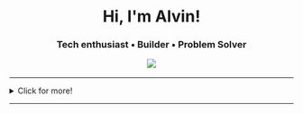 <h1 align="center">Hi, I'm Alvin!</h1>
<h3 align="center">Tech enthusiast • Builder • Problem Solver</h3>

<p align="center">
  <img src="https://media4.giphy.com/media/v1.Y2lkPTc5MGI3NjExd3IybG9iczAzdnlocm0yb3dodHNjaXF3bWlnMWNpaGpnMWlydm5rNyZlcD12MV9pbnRlcm5hbF9naWZfYnlfaWQmY3Q9Zw/zOvBKUUEERdNm/giphy.gif" width="300"/>
</p>

---
<details>
<summary>Click for more!</summary>
  
### 👨‍💻 About Me

I'm a second-year Information Systems student at SMU, passionate about cybersecurity, cloud tools, and building meaningful digital products.

- 🛠️ I love building new applications.
- 🌩️ Currently pursuing AWS Cloud Practitioner & CCNA, and building a new application called ~~████████~~ 🤫
- 🎯 Always exploring ways to solve real problems with technology.

---

### 💼 Projects

#### 🥫 FoodBridge
*Combatting food insecurity with microservices*

FoodBridge is a distributed platform that connects donors, volunteers, and food banks to coordinate real-time food donation efforts across Singapore.

**My Contributions**
- 🚚 Developed the `Confirm Delivery` and `Reserve Hub` composite services to orchestrate workflows between multiple microservices.
- 🏬 Implemented the `Hub` microservice for inventory updates, reservations, and drop-off tracking.
- 📦 Configured RabbitMQ queues for asynchronous volunteer notifications and delivery updates.
- 🌐 Set up the Kong API Gateway for unified routing across microservices.

**Tech Stack:** Flask · gRPC · RabbitMQ · Redis · Docker · Kong API Gateway · Google Maps API
<br>
**Link to repo:** https://github.com/alvinkoh256/FoodBridge

---

#### 🏃 MapPalette
*Make running less boring*

MapPalette is a social platform where users create, draw, and share artistic running routes — turning workouts into creative expression.

**My Contributions**
- 🔎 Built frontend sorting for routes (fetched via JSON) by:
  - Total distance (for beginner runners)
  - Recency (for discovering fresh and creative paths)
- 📌 Designed modal cards for each route with like, comment, and share buttons
- 👥 Developed frontend for adding/removing friends with real-time UI updates

**Tech Stack:** Vue.js · JavaScript · HTML · CSS · Google Maps API
<br>
**Link to repo:** https://github.com/alvinkoh256/MapPalette

---

#### 💰 [Redacted Project]  
A stealth personal project in progress — stay tuned 👀

---

### 🧰 Tech Stack

<p align="center">
  <img src="https://raw.githubusercontent.com/devicons/devicon/master/icons/python/python-original.svg" width="40" alt="Python"/>
  <img src="https://raw.githubusercontent.com/devicons/devicon/master/icons/javascript/javascript-original.svg" width="40" alt="JavaScript"/>
  <img src="https://raw.githubusercontent.com/devicons/devicon/master/icons/html5/html5-original.svg" width="40" alt="HTML"/>
  <img src="https://raw.githubusercontent.com/devicons/devicon/master/icons/css3/css3-original.svg" width="40" alt="CSS"/>
  <img src="https://raw.githubusercontent.com/devicons/devicon/master/icons/php/php-original.svg" width="40" alt="PHP"/>
  <img src="https://raw.githubusercontent.com/devicons/devicon/master/icons/mysql/mysql-original-wordmark.svg" width="40" alt="MySQL"/>
  <img src="https://raw.githubusercontent.com/devicons/devicon/master/icons/vuejs/vuejs-original.svg" width="40" alt="Vue.js"/>
  <img src="https://raw.githubusercontent.com/devicons/devicon/master/icons/flask/flask-original.svg" width="40" alt="Flask"/>
  <img src="https://upload.wikimedia.org/wikipedia/commons/0/05/Scikit_learn_logo_small.svg" width="40" alt="Scikit-learn"/>
  <img src="https://raw.githubusercontent.com/devicons/devicon/master/icons/vscode/vscode-original.svg" width="40" alt="VS Code"/>
  <img src="https://raw.githubusercontent.com/devicons/devicon/master/icons/amazonwebservices/amazonwebservices-original-wordmark.svg" width="40" alt="AWS"/>
  <img src="https://raw.githubusercontent.com/devicons/devicon/master/icons/docker/docker-original.svg" width="40" alt="Docker"/>
</p>


---

### 📜 Certifications
- [Google Analytics Certification](https://coursera.org/share/33446f3b1187eecbcd93d8b60dc4ce7a)
- AWS Certified Cloud Practioner (In progress)
- Cisco Certified Network Associate (In progress)

---

### 📈 GitHub Stats

<p align="center">
  <img src="https://github-readme-stats.vercel.app/api?username=alvinkoh256&show_icons=true&theme=github_dark" alt="Alvin's GitHub Stats"/><br/>
  <small>Number of times stalked:</small><br/>
  <img src="https://komarev.com/ghpvc/?username=alvinkoh256&style=flat-square&color=blue" alt="GitHub profile views"/>
</p>
</details>

---
